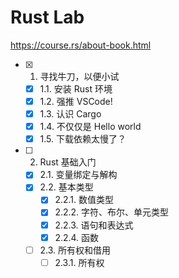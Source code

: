# Rust Lab

<https://course.rs/about-book.html>

- [x] 1. 寻找牛刀，以便小试
  - [x] 1.1. 安装 Rust 环境
  - [x] 1.2. 强推 VSCode!
  - [x] 1.3. 认识 Cargo
  - [x] 1.4. 不仅仅是 Hello world
  - [x] 1.5. 下载依赖太慢了？
- [ ] 2. Rust 基础入门
  - [x] 2.1. 变量绑定与解构
  - [x] 2.2. 基本类型
    - [x] 2.2.1. 数值类型
    - [x] 2.2.2. 字符、布尔、单元类型
    - [x] 2.2.3. 语句和表达式
    - [x] 2.2.4. 函数
  - [ ] 2.3. 所有权和借用
    - [ ] 2.3.1. 所有权
